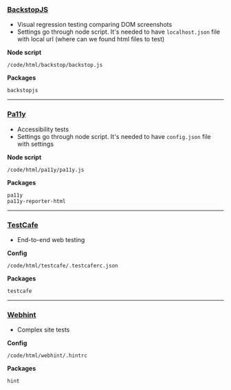 ### [BackstopJS](https://github.com/garris/BackstopJS)

-   Visual regression testing comparing DOM screenshots
-   Settings go through node script. It's needed to have `localhost.json` file with local url (where can we found html files to test)

**Node script**

    /code/html/backstop/backstop.js

**Packages**

    backstopjs

---

### [Pa11y](https://pa11y.org/)

-   Accessibility tests
-   Settings go through node script. It's needed to have `config.json` file with settings

**Node script**

    /code/html/pa11y/pa11y.js

**Packages**

    pa11y
    pa11y-reporter-html

---

### [TestCafe](https://devexpress.github.io/testcafe/)

-   End-to-end web testing

**Config**

    /code/html/testcafe/.testcaferc.json

**Packages**

    testcafe

---

### [Webhint](https://webhint.io)

-   Complex site tests

**Config**

    /code/html/webhint/.hintrc

**Packages**

    hint
